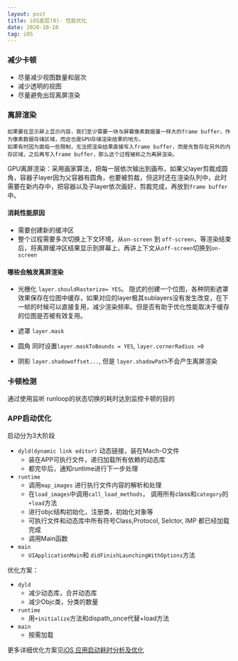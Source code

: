 ```yaml
---
layout: post
title: iOS底层(8)- 性能优化
date: 2020-10-10
tag: iOS
---
```



### 减少卡顿
* 尽量减少视图数量和层次
* 减少透明的视图
* 尽量避免出现离屏渲染

### 离屏渲染
    如果要在显示屏上显示内容，我们至少需要一块与屏幕像素数据量一样大的frame buffer，作为像素数据存储区域，而这也是GPU存储渲染结果的地方。
    如果有时因为面临一些限制，无法把渲染结果直接写入frame buffer，而是先暂存在另外的内存区域，之后再写入frame buffer，那么这个过程被称之为离屏渲染。
    
GPU离屏渲染：采用画家算法，把每一层依次输出到画布，如果父layer剪裁成圆角，容器子layer因为父容器有圆角，也要被剪裁，但这时还在渲染队列中，此时需要在新内存中，把容器以及子layer依次画好，剪裁完成，再放到`frame buffer`中。


#### 消耗性能原因
* 需要创建新的缓冲区
* 整个过程需要多次切换上下文环境，从`on-screen` 到 `off-screen`，等渲染结束后，将离屏缓冲区结果显示到屏幕上，再讲上下文从`off-screen`切换到`on-screen`

#### 哪些会触发离屏渲染
* 光栅化   `layer.shouldRasterize= YES`。 隐式的创建一个位图，各种阴影遮罩效果保存在位图中缓存，如果对应的layer极其sublayers没有发生改变，在下一帧的时候可以直接复用，减少渲染频率。但是否有助于优化性能取决于缓存的位图是否被有效复用。
* 遮罩   `layer.mask`
* 圆角   同时设置`layer.maskToBounds = YES`,  `layer.cornerRadius >0`

* 阴影 `layer.shadowoffset...`,    但是 `layer.shadowPath`不会产生离屏渲染


### 卡顿检测
通过使用监听 runloop的状态切换的耗时达到监控卡顿的目的

### APP启动优化
启动分为3大阶段
* `dyld(dynamic link editor)` 动态链接，装在Mach-O文件
    * 装在APP可执行文件，递归加载所有依赖的动态库
    * 都完毕后，通知runtime进行下一步处理
* `runtime`
    * 调用`map_images` 进行执行文件内容的解析和处理
    * 在`load_images`中调用`call_load_methods`， 调用所有class和`category`的 `+load`方法
    * 进行objc结构初始化，注册类，初始化对象等
    * 可执行文件和动态库中所有符号Class,Protocol, Selctor, IMP 都已经加载完成
    * 调用Main函数
* `main`
    * `UIApplicationMain`和 `didFinishLaunchingWithOptions`方法

优化方案：
* `dyld`
    * 减少动态库，合并动态库
    * 减少Objc类，分类的数量
* `runtime`
    * 用`+initialize`方法和dispath_once代替+load方法
* `main`
    * 按需加载
        
更多详细优化方案见[iOS 应用启动耗时分析及优化](https://byronjia.github.io/2020/09/iOS-%E5%BA%94%E7%94%A8%E5%90%AF%E5%8A%A8%E8%80%97%E6%97%B6%E5%88%86%E6%9E%90%E5%8F%8A%E4%BC%98%E5%8C%96/)
    


